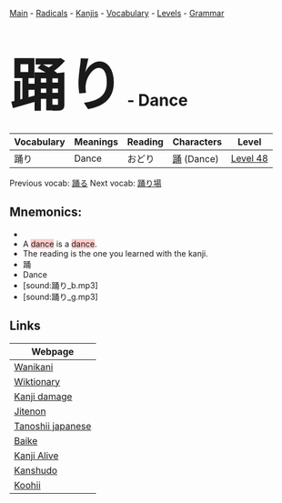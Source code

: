 <style> bigfont {font-size: 100px}</style>
[Main](../README.md) -
[Radicals](../radicals.md) -
[Kanjis](../kanjis.md) -
[Vocabulary](../vocabulary.md) -
[Levels](../levels.md) -
[Grammar](../grammar.md)
# <bigfont> 踊り</bigfont> - Dance 

| Vocabulary | Meanings | Reading | Characters | Level |
| --- | --- | --- | --- | --- |
| 踊り | Dance | おどり |  [踊](../kanjis/踊.md) (Dance) | [Level 48](../levels/wk_level48.md) |

Previous vocab: [踊る](踊る.md) Next vocab: [踊り場](踊り場.md) 

## Mnemonics:

* 
* A <span style="background-color:#ffcccb"> dance</span> is a <span style="background-color:#ffcccb"> dance</span>.
* The reading is the one you learned with the kanji.
* 踊
* Dance
* [sound:踊り_b.mp3]
* [sound:踊り_g.mp3]


## Links 

| Webpage |
| --- |
| [Wanikani          ](https://www.wanikani.com/kanji/踊り) |
| [Wiktionary        ](https://en.wiktionary.org/wiki/踊り) |
| [Kanji damage      ](http://www.kanjidamage.com/kanji/search?utf8=✓&q=踊り) |
| [Jitenon           ](https://jitenon.com/kanji/踊り) |
| [Tanoshii japanese ](https://www.tanoshiijapanese.com/dictionary/kanji.cfm?k=踊り) |
| [Baike             ](https://baike.baidu.com/item/踊り) |
| [Kanji Alive       ](https://app.kanjialive.com/踊り) |
| [Kanshudo          ](https://www.kanshudo.com/searchmn?q=踊り) |
| [Koohii            ](https://kanji.koohii.com/study/kanji/踊り) |
